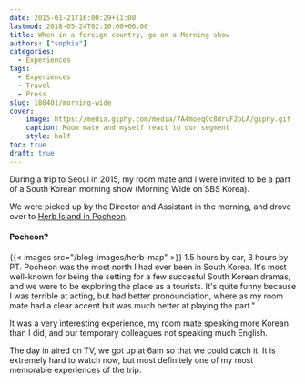 ```yaml
---
date: 2015-01-21T16:00:29+11:00
lastmod: 2018-05-24T02:10:00+06:00
title: When in a foreign country, go on a Morning show
authors: ["sophia"]
categories:
  - Experiences
tags:
  - Experiences
  - Travel
  - Press
slug: 180401/morning-wide
cover: 
    image: https://media.giphy.com/media/7A4moeqCc8druF2pLA/giphy.gif
    caption: Room mate and myself react to our segment
    style: half
toc: true
draft: true
---
```


During a trip to Seoul in 2015, my room mate and I were invited to be a part of a South Korean morning show (Morning Wide on SBS Korea).

We were picked up by the Director and Assistant in the morning, and drove over to [Herb Island in Pocheon](http://dmaps.kr/2co5d).

#### Pocheon?
{{< images src="/blog-images/herb-map" >}}
1.5 hours by car, 3 hours by PT. Pocheon was the most north I had ever been in South Korea.
It's most well-known for being the setting for a few succesful South Korean dramas, and we were to be exploring the place as a tourists.
It's quite funny because I was terrible at acting, but had better pronounciation, where as my room mate had a clear accent but was much better at playing the part." 

It was a very interesting experience, my room mate speaking more Korean than I did, and our temporary colleagues not speaking much English.

The day in aired on TV, we got up at 6am so that we could catch it. It is extremely hard to watch now, but most definitely one of my most memorable experiences of the trip.
